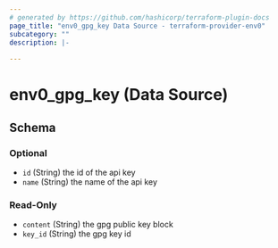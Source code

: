 ```yaml
---
# generated by https://github.com/hashicorp/terraform-plugin-docs
page_title: "env0_gpg_key Data Source - terraform-provider-env0"
subcategory: ""
description: |-
  
---
```


# env0_gpg_key (Data Source)





<!-- schema generated by tfplugindocs -->
## Schema

### Optional

- `id` (String) the id of the api key
- `name` (String) the name of the api key

### Read-Only

- `content` (String) the gpg public key block
- `key_id` (String) the gpg key id
